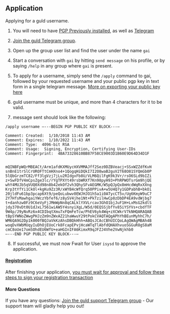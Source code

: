 ## Application

Applying for a guld username.

1. You will need to have [PGP Previously installed](http://guld.chat/4-FAQ.html), as well as [Telegram](https://telegram.org/) 

2. [Join the guld Telegram group](https://t.me/guldcoin).

3. Open up the group user list and find the user under the name `gai`

4. Start a conversation with `gai` by hitting `send message` on his profile, or by saying `/help` in any group where `gai` is present.

5. To apply for a username, simply send the `/apply` command to gai, followed by your requested username and your public pgp key in text form in a single telegram message. [More on exporting your public key here](http://guld.chat/4-FAQ.html)

6. guld username must be unique, and more than 4 characters for it to be valid.

7. message sent should look like the following:

```
/apply username —---BEGIN PGP PUBLIC KEY BLOCK---—

Comment: Created:  1/10/2018 11:43 AM
Comment: Expires:  1/10/2022 11:43 AM
Comment: Type:  4096-bit RSA
Comment: Usage:  Signing, Encryption, Certifying User-IDs
Comment: Fingerprint:  4BA73328610BB87F58CE9003D1B60E9D64D34D1F


mQINBFpWQrMBEACt/Arm1afdKXMUycHXVMMAJff2Sez0DZBVeacj+SSxWZZdfKvH
snBnE1trSlCrUROFTtCmHXno4+1QogqHiDQkI7I2O8waB2guV2T68O81SYQmGb0P
5lQbGrzmTC82/Ff3lgVzj7jLu2RIdgxFb8U/VLM6QilFgK9k3Vr/rsO6SLd9bIZi
z+SwFDfV4mCpsZge3lc/rYgTPXYt49rsbWRXf7Kn98pyH93+PhRPWOTsrGm9hjQE
whY4MUJb5qVUQ0Xd98n8b42ekOf2vh3QhySFvAEGMK/W5pQJpQx8mHcdWqRxXXng
Krp3tYfYi1CkOl+kgKu9Zz3R/xWYB4cWfQrq50PPivA+w5U4Q7y1GDPabhB+bkOi
20jldFu61bp3pcap6Xt9/peQoLubwv0EWJHJO1h5a1i0ATycCT5v/Ug6KmyW9uC7
2Y7HfsMawhgaiYWczYbfef6/z8ySV4jhe1Nt+PkTzilHwCp8zDbDP4EA9vdWjbq7
t+danhzw0Fz9C6eVyFjJMmWpNn8qCALklYXVLrcav3GhO1bjJuF1H+LxMsG2kdlS
jdy370vDt0U1dJxL7561wiAW5Y4snyiXgL/W5d/0EQSSjbfYv85iYSYVs+cbdfTF
9W4p/J9yNvRz6x4CDIbqtXmu7xFQmFeTcw/PhEV6yk4Wq+zXCWkrV7kNHQARAQAB
tBpSYWNoZWwgPHJzZm9nZWxAZ21haWwuY29tPokCVAQTAQgAPhYhBEunMyhhC7h/
WM6QA9G2Dp1k000fBQJaVkKzAhsDBQkHhh+ABQsJCAcCBhUICQoLAgQWAgMBAh4B
woqDvXWbMUqyIuDhOjEUoCrk8FcapEPvjHcaWTqTlAbfdQHAXhvuoSGGuR8gS8aM
cmC8oUe17omSOhdEU6WfU+eaHGInIFA6KimxR9qJFZJ4Vhe2VwNjkhb0
—---END PGP PUBLIC KEY BLOCK---—
```

8. If successful, we must now Fwait for User `isysd` to approve the application.

#### [Registration](http://guld.chat/3-transactions/2-Registration.html)

After finishing your application, [you must wait for approval and follow these steps to sign your registration transaction](http://guld.chat/3-transactions/2-Registration.html)

#### More Questions

If you have any questions: [Join the guld support Telegram group](https://t.me/joinchat/EKTIchEMTw-lRYBFNbumnA) - Our support team will gladly help you out!

